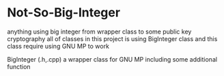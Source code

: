 # Not-So-Big-Integer
anything using big integer from wrapper class to some public key cryptography
all of classes in this project is using BigInteger class and this class require using GNU MP to work

BigInteger (.h,.cpp) a wrapper class for GNU MP including some additional function
